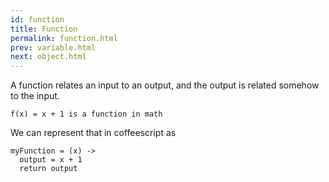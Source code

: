 ```yaml
---
id: function 
title: Function
permalink: function.html
prev: variable.html
next: object.html
---
```


A function relates an input to an output, and the output is related somehow to
the input.

```
f(x) = x + 1 is a function in math
```

We can represent that in coffeescript as

```
myFunction = (x) ->
  output = x + 1
  return output
```
